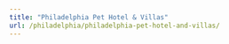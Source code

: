 ```yaml
---
title: "Philadelphia Pet Hotel & Villas"
url: /philadelphia/philadelphia-pet-hotel-and-villas/
---
```

